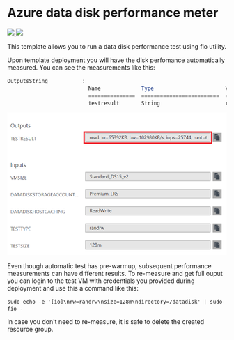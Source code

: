 # Azure data disk performance meter

<a href="https://portal.azure.com/#create/Microsoft.Template/uri/https%3A%2F%2Fraw.githubusercontent.com%2FAzure%2Fazure-quickstart-templates%2Fmaster%2Fvm-disk-performance-meter%2Fazuredeploy.json" target="_blank">
    <img src="http://azuredeploy.net/deploybutton.png"/>
</a>
<a href="http://armviz.io/#/?load=https%3A%2F%2Fraw.githubusercontent.com%2FAzure%2Fazure-quickstart-templates%2Fmaster%2Fvm-disk-performance-meter%2Fazuredeploy.json" target="_blank">
    <img src="http://armviz.io/visualizebutton.png"/>
</a>


This template allows you to run a data disk performance test using fio utility.

Upon template deployment you will have the disk perfomance automatically measured. You can see the measurements like this:

```powershell
OutputsString           : 
                          Name             Type                       Value     
                          ===============  =========================  ==========
                          testresult       String                     read: io=65392KB, bw=102980KB/s, iops=25744, runt=635msec; write: io=65680KB, bw=103433KB/s, iops=25858, runt=635msec;
```

![alt text](images/diskperformance.png "Disk performance measurement output")

Even though automatic test has pre-warmup, subsequent performance measurements can have different results. To re-measure and get full ouput you can login to the test VM with credentials you provided during deployment and use this a command like this:

```shell
sudo echo -e '[io]\nrw=randrw\nsize=128m\ndirectory=/datadisk' | sudo fio -

```

In case you don't need to re-measure, it is safe to delete the created resource group.
